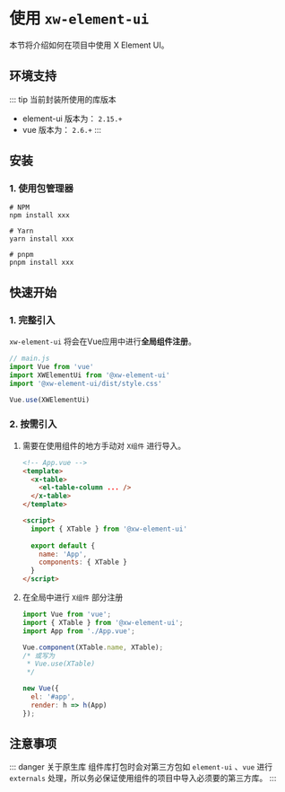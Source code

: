 # 使用 `xw-element-ui`

本节将介绍如何在项目中使用 X Element UI。

## 环境支持
::: tip 当前封装所使用的库版本
- element-ui 版本为： `2.15.+`
- vue 版本为： `2.6.+`
  :::

## 安装

### 1. 使用包管理器
```shell
# NPM
npm install xxx

# Yarn
yarn install xxx

# pnpm
pnpm install xxx
```

## 快速开始
### 1. 完整引入
`xw-element-ui` 将会在Vue应用中进行**全局组件注册**。

```js
// main.js
import Vue from 'vue'
import XWElementUi from '@xw-element-ui'
import '@xw-element-ui/dist/style.css'

Vue.use(XWElementUi)
```

### 2. 按需引入
1. 需要在使用组件的地方手动对 `X组件` 进行导入。
    ```html
    <!-- App.vue -->
    <template>
      <x-table>
        <el-table-column ... />
      </x-table>
    </template>
    
    <script>
      import { XTable } from '@xw-element-ui'
      
      export default {
        name: 'App',
        components: { XTable }
      }
    </script>
    ```
   
2. 在全局中进行 `X组件` 部分注册
    ```js
    import Vue from 'vue';
    import { XTable } from '@xw-element-ui';
    import App from './App.vue';
    
    Vue.component(XTable.name, XTable);
    /* 或写为
     * Vue.use(XTable)
     */
    
    new Vue({
      el: '#app',
      render: h => h(App)
    });
    ```

## 注意事项
::: danger 关于原生库
组件库打包时会对第三方包如 `element-ui` 、`vue` 进行 `externals` 处理，所以务必保证使用组件的项目中导入必须要的第三方库。
:::
